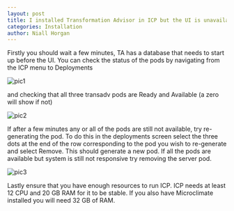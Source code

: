 ```yaml
---
layout: post
title: I installed Transformation Advisor in ICP but the UI is unavailable.
categories: Installation
author: Niall Horgan
---
```


Firstly you should wait a few minutes, TA has a database that needs to start up before the UI. You can check the status of the pods by navigating from the ICP menu to Deployments 

![pic1](TransformationAdvisor.github.io/_assets/depmenu.png)

and checking that all three transadv pods are Ready and Available (a zero will show if not)

![pic2](TransformationAdvisor.github.io/_assets/deps.png)

If after a few minutes any or all of the pods are still not available, try re-generating the pod. To do this in the deployments screen select the three dots at the end of the row corresponding to the pod you wish to re-generate and select Remove. This should generate a new pod. If all the pods are available but system is still not responsive try removing the server pod.

![pic3](TransformationAdvisor.github.io/_assets/deps2.png)

Lastly ensure that you have enough resources to run ICP. ICP needs at least 12 CPU and 20 GB RAM for it to be stable. If you also have Microclimate installed you will need 32 GB of RAM.
